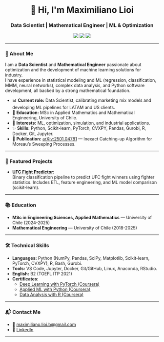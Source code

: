<!-- Maximiliano Lioi | README.md for GitHub Profile -->
<h1 align="center">👋 Hi, I'm Maximiliano Lioi</h1>
<h3 align="center">Data Scientist | Mathematical Engineer | ML & Optimization</h3>

<p align="center">
  <a href="mailto:maximiliano.lioi.b@gmail.com"><img src="https://img.shields.io/badge/email-%23D14836.svg?&style=for-the-badge&logo=gmail&logoColor=white" /></a>
  <a href="https://linkedin.com/in/mlioi/"><img src="https://img.shields.io/badge/linkedin-%230077B5.svg?&style=for-the-badge&logo=linkedin&logoColor=white" /></a>
  <a href="https://github.com/mfourier"><img src="https://img.shields.io/badge/github-%2312100E.svg?&style=for-the-badge&logo=github&logoColor=white" /></a>
</p>

---

### 📄 About Me

I am a **Data Scientist** and **Mathematical Engineer** passionate about optimization and the development of machine learning solutions for industry.  
I have experience in statistical modeling and ML (regression, classification, MMM, neural networks), complex data analysis, and Python software development, all backed by a strong mathematical foundation.

- 📊 **Current role:** Data Scientist, calibrating marketing mix models and developing ML pipelines for LATAM and US clients.
- 🏫 **Education:** MSc in Applied Mathematics and Mathematical Engineering, University of Chile.
- 🤖 **Interests:** ML, optimization, simulation, and industrial applications.
- ✨ **Skills:** Python, Scikit-learn, PyTorch, CVXPY, Pandas, Gurobi, R, Docker, Git, Jupyter.
- 📝 **Publication:** [arXiv:2501.04781](https://arxiv.org/abs/2501.04781) — Inexact Catching-up Algorithm for Moreau’s Sweeping Processes.

---

### 🚀 Featured Projects

- **[UFC Fight Predictor](https://github.com/mfourier/ufc-predictor):**  
  Binary classification pipeline to predict UFC fight winners using fighter statistics. Includes ETL, feature engineering, and ML model comparison (scikit-learn).

---

### 📚 Education

- **MSc in Engineering Sciences, Applied Mathematics** — University of Chile (2024-2025)
- **Mathematical Engineering** — University of Chile (2018-2025)

---

### 🛠️ Technical Skills

- **Languages:** Python (NumPy, Pandas, SciPy, Matplotlib, Scikit-learn, PyTorch, CVXPY), R, Bash, Gurobi.
- **Tools:** VS Code, Jupyter, Docker, Git/GitHub, Linux, Anaconda, RStudio.
- **English:** B2 (TOEFL ITP 2021)
- **Certificates:**
  - [Deep Learning with PyTorch (Coursera)](https://www.coursera.org/account/accomplishments/records/HB2BHP9D48ZG)
  - [Applied ML with Python (Coursera)](https://www.coursera.org/account/accomplishments/records/NXYW9SC14T6R)
  - [Data Analysis with R (Coursera)](https://www.coursera.org/account/accomplishments/specialization/YS2Y6VBY498X)

---

### 📬 Contact Me

- 📧 maximiliano.lioi.b@gmail.com
- 💼 [LinkedIn](https://linkedin.com/in/mlioi/)

---
